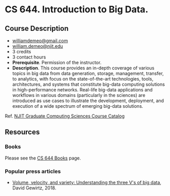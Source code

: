 # CS 644. Introduction to Big Data.

## Course Description
* williamdemeo@gmail.com
* william.demeo@njit.edu
*  3 credits
*  3 contact hours
*  **Prerequisite**. Permission of the instructor. 
*  **Description**. This course provides an in-depth coverage of various topics
   in big data from data generation, storage, management, transfer, to
   analytics, with focus on the state-of-the-art technologies, tools,
   architectures, and systems that constitute big-data computing solutions in
   high-performance networks. Real-life big-data applications and workflows in
   various domains (particularly in the sciences) are introduced as use cases to
   illustrate the development, deployment, and execution of a wide spectrum of
   emerging big-data solutions.

Ref. [NJIT Graduate Computing Sciences Course Catalog][]

## Resources

### Books

Please see the [CS 644 Books](books/README.md) page.


### Popular press articles

*  [Volume, velocity, and variety: Understanding the three V's of big data][],
   David Gewirtz, 2018.


[Apache Spark and Delta Lake Under the Hood]: https://databricks.com/p/ebook/apache-spark-delta-lake-under-the-hood
[Volume, velocity, and variety: Understanding the three V's of big data]: https://www.zdnet.com/article/volume-velocity-and-variety-understanding-the-three-vs-of-big-data/
[NJIT Graduate Computing Sciences Course Catalog]: https://catalog.njit.edu/graduate/computing-sciences/computer-science/#coursestext
